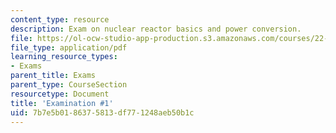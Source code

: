```yaml
---
content_type: resource
description: Exam on nuclear reactor basics and power conversion.
file: https://ol-ocw-studio-app-production.s3.amazonaws.com/courses/22-091-nuclear-reactor-safety-spring-2008/7b7e5b0186375813df771248aeb50b1c_MIT22_091S08_exam01.pdf
file_type: application/pdf
learning_resource_types:
- Exams
parent_title: Exams
parent_type: CourseSection
resourcetype: Document
title: 'Examination #1'
uid: 7b7e5b01-8637-5813-df77-1248aeb50b1c
---
```


